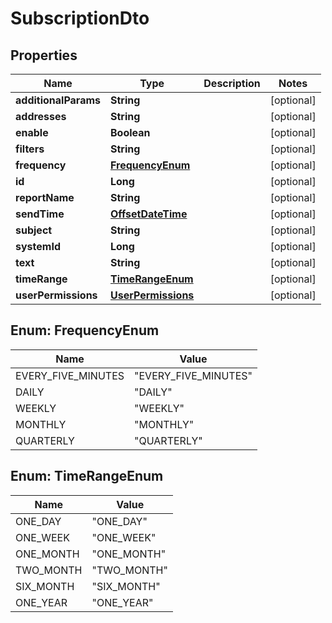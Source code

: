 # SubscriptionDto

## Properties

| Name                 | Type                                      | Description | Notes      |
| -------------------- | ----------------------------------------- | ----------- | ---------- |
| **additionalParams** | **String**                                |             | [optional] |
| **addresses**        | **String**                                |             | [optional] |
| **enable**           | **Boolean**                               |             | [optional] |
| **filters**          | **String**                                |             | [optional] |
| **frequency**        | [**FrequencyEnum**](#FrequencyEnum)       |             | [optional] |
| **id**               | **Long**                                  |             | [optional] |
| **reportName**       | **String**                                |             | [optional] |
| **sendTime**         | [**OffsetDateTime**](OffsetDateTime.md)   |             | [optional] |
| **subject**          | **String**                                |             | [optional] |
| **systemId**         | **Long**                                  |             | [optional] |
| **text**             | **String**                                |             | [optional] |
| **timeRange**        | [**TimeRangeEnum**](#TimeRangeEnum)       |             | [optional] |
| **userPermissions**  | [**UserPermissions**](UserPermissions.md) |             | [optional] |

<a name="FrequencyEnum"></a>

## Enum: FrequencyEnum

| Name               | Value                          |
| ------------------ | ------------------------------ |
| EVERY_FIVE_MINUTES | &quot;EVERY_FIVE_MINUTES&quot; |
| DAILY              | &quot;DAILY&quot;              |
| WEEKLY             | &quot;WEEKLY&quot;             |
| MONTHLY            | &quot;MONTHLY&quot;            |
| QUARTERLY          | &quot;QUARTERLY&quot;          |

<a name="TimeRangeEnum"></a>

## Enum: TimeRangeEnum

| Name      | Value                 |
| --------- | --------------------- |
| ONE_DAY   | &quot;ONE_DAY&quot;   |
| ONE_WEEK  | &quot;ONE_WEEK&quot;  |
| ONE_MONTH | &quot;ONE_MONTH&quot; |
| TWO_MONTH | &quot;TWO_MONTH&quot; |
| SIX_MONTH | &quot;SIX_MONTH&quot; |
| ONE_YEAR  | &quot;ONE_YEAR&quot;  |
